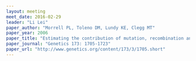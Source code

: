 ```yaml
---
layout: meeting
meet_date: 2016-02-29
leader: "Li Lei"
paper_author: "Morrell PL, Toleno DM, Lundy KE, Clegg MT"
paper_year: 2006
paper_title: "Estimating the contribution of mutation, recombination and gene conversion in the generation of haplotypic diversity"
paper_journal: "Genetics 173: 1705-1723"
paper_url: "http://www.genetics.org/content/173/3/1705.short"
---
```

